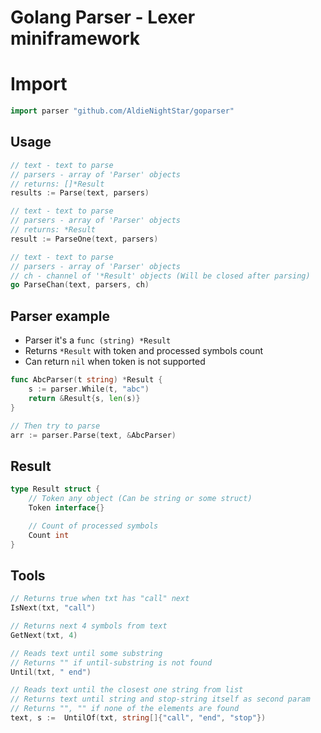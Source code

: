 # Golang Parser - Lexer miniframework

# Import
```go
import parser "github.com/AldieNightStar/goparser"
```

## Usage
```go
// text - text to parse
// parsers - array of 'Parser' objects
// returns: []*Result
results := Parse(text, parsers)

// text - text to parse
// parsers - array of 'Parser' objects
// returns: *Result
result := ParseOne(text, parsers)

// text - text to parse
// parsers - array of 'Parser' objects
// ch - channel of '*Result' objects (Will be closed after parsing)
go ParseChan(text, parsers, ch)
```

## Parser example
* Parser it's a `func (string) *Result`
* Returns `*Result` with token and processed symbols count
* Can return `nil` when token is not supported
```go
func AbcParser(t string) *Result {
	s := parser.While(t, "abc")
	return &Result{s, len(s)}
}

// Then try to parse
arr := parser.Parse(text, &AbcParser)
```

## Result
```go
type Result struct {
	// Token any object (Can be string or some struct)
	Token interface{}

	// Count of processed symbols
	Count int
}
```

## Tools
```go
// Returns true when txt has "call" next
IsNext(txt, "call")

// Returns next 4 symbols from text
GetNext(txt, 4)

// Reads text until some substring
// Returns "" if until-substring is not found
Until(txt, " end")

// Reads text until the closest one string from list
// Returns text until string and stop-string itself as second param
// Returns "", "" if none of the elements are found
text, s :=  UntilOf(txt, string[]{"call", "end", "stop"})
```